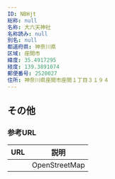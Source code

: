 ```yaml
---
ID: NBHjt
総称: null
名称: 大六天神社
名称読み: null
別名: null
都道府県: 神奈川県
区域: 座間市
緯度: 35.4917295
経度: 139.3891074
郵便番号: 2520027
住所: 神奈川県座間市座間１丁目３１９４
---
```


## その他

### 参考URL

| URL | 説明          |
| --- | ------------- |
|     | OpenStreetMap |
